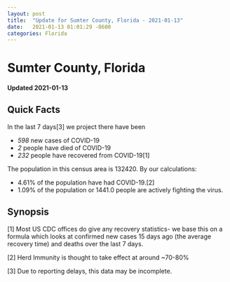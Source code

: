 ```yaml
---
layout: post
title:  "Update for Sumter County, Florida - 2021-01-13"
date:   2021-01-13 01:01:29 -0600
categories: Florida
---
```


# Sumter County, Florida
#### Updated 2021-01-13

## Quick Facts

In the last 7 days[3] we project there have been
- *598* new cases of COVID-19
- *2* people have died of COVID-19
- *232* people have recovered from COVID-19[1]

The population in this census area is 132420. By our calculations:
- 4.61% of the population have had COVID-19.[2]
- 1.09% of the population or 1441.0 people are actively fighting the virus.

## Synopsis




[1] Most US CDC offices do give any recovery statistics- we base this on a formula which looks at confirmed new cases
15 days ago (the average recovery time) and deaths over the last 7 days.

[2] Herd Immunity is thought to take effect at around ~70-80%

[3] Due to reporting delays, this data may be incomplete.
 
    